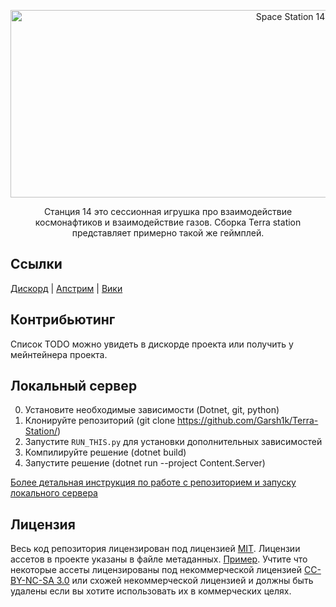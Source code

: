 <p align="center"> <img alt="Space Station 14" width="880" height="300" src="https://raw.githubusercontent.com/space-wizards/asset-dump/de329a7898bb716b9d5ba9a0cd07f38e61f1ed05/github-logo.svg" /></p>

<p align="center"> Станция 14 это сессионная игрушка про взаимодействие космонафтиков и взаимодействие газов. Сборка Terra station представляет примерно такой же геймплей.</p>

## Ссылки

[Дискорд](https://discord.gg/wArjmHTv7S) | [Апстрим](https://github.com/kel593/VXS14/) | [Вики](https://vxs14.miraheze.org/wiki/%D0%97%D0%B0%D0%B3%D0%BB%D0%B0%D0%B2%D0%BD%D0%B0%D1%8F_%D1%81%D1%82%D1%80%D0%B0%D0%BD%D0%B8%D1%86%D0%B0)

## Контрибьютинг

Список TODO можно увидеть в дискорде проекта или получить у мейнтейнера проекта.

## Локальный сервер

0. Установите необходимые зависимости (Dotnet, git, python)
1. Клонируйте репозиторий (git clone https://github.com/Garsh1k/Terra-Station/)
2. Запустите `RUN_THIS.py` для установки дополнительных зависимостей
3. Компилируйте решение (dotnet build)
4. Запустите решение (dotnet run --project Content.Server)

[Более детальная инструкция по работе с репозиторием и запуску локального сервера](https://docs.spacestation14.com/en/general-development/setup.html)

## Лицензия

Весь код репозитория лицензирован под лицензией [MIT](https://github.com/space-wizards/space-station-14/blob/master/LICENSE.TXT).
Лицензии ассетов в проекте указаны в файле метаданных. [Пример](https://github.com/space-wizards/space-station-14/blob/master/Resources/Textures/Objects/Tools/crowbar.rsi/meta.json).
Учтите что некоторые ассеты лицензированы под некоммерческой лицензией [CC-BY-NC-SA 3.0](https://creativecommons.org/licenses/by-nc-sa/3.0/) или схожей некоммерческой лицензией и должны быть удалены если вы хотите использовать их в коммерческих целях.
